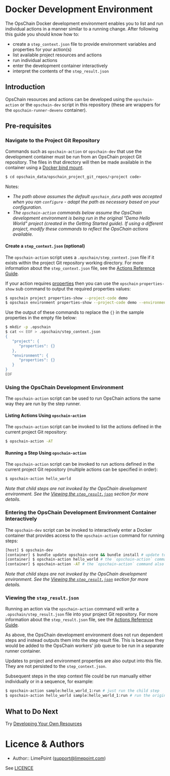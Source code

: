 # Docker Development Environment

The OpsChain Docker development environment enables you to list and run individual actions in a manner similar to a running change. After following this guide you should know how to:
- create a `step_context.json` file to provide environment variables and properties for your action(s)
- list available project resources and actions
- run individual actions
- enter the development container interactively
- interpret the contents of the `step_result.json`

## Introduction

OpsChain resources and actions can be developed using the `opschain-action` or the `opschain-dev` script in this repository (these are wrappers for the `opschain-runner-devenv` container).

## Pre-requisites

### Navigate to the Project Git Repository

Commands such as `opschain-action` or `opschain-dev` that use the development container must be run from an OpsChain project Git repository. The files in that directory will then be made available in the container using a [Docker bind mount](https://docs.docker.com/storage/bind-mounts/).

```bash
$ cd opschain_data/opschain_project_git_repos/<project code>
```

Notes:
- _The path above assumes the default `opschain_data` path was accepted when you ran `configure` - adapt the path as necessary based on your configuration._
- _The `opschain-action` commands below assume the OpsChain development environment is being run in the original "Demo Hello World" project (created in the Getting Started guide). If using a different project, modify these commands to reflect the OpsChain actions available._


#### Create a `step_context.json` (optional)

The `opschain-action` script uses a `.opschain/step_context.json` file if it exists within the project Git repository working directory. For more information about the `step_context.json` file, see the [Actions Reference Guide](reference/actions.md#step-context-json).

If your action requires [properties](reference/properties.md) then you can use the `opschain` `properties-show` sub command to output the required properties values:

```bash
$ opschain project properties-show --project-code demo
$ opschain environment properties-show --project-code demo --environment-code dev
```

Use the output of these commands to replace the `{}` in the sample properties in the empty file below:

```bash
$ mkdir -p .opschain
$ cat << EOF > .opschain/step_context.json
{
   "project": {
      "properties": {}
   },
   "environment": {
      "properties": {}
   }
}
EOF
```
### Using the OpsChain Development Environment

The `opschain-action` script can be used to run OpsChain actions the same way they are run by the step runner.

#### Listing Actions Using `opschain-action`

The `opschain-action` script can be invoked to list the actions defined in the current project Git repository:

```bash
$ opschain-action -AT
```

#### Running a Step Using `opschain-action`

The `opschain-action` script can be invoked to run actions defined in the current project Git repository (multiple actions can be specified in order):

```bash
$ opschain-action hello_world
```

_Note that child steps are not invoked by the OpsChain development environment. See the [Viewing the `step_result.json`](#viewing-the-step_resultjson) section for more details._

### Entering the OpsChain Development Environment Container Interactively

The `opschain-dev` script can be invoked to interactively enter a Docker container that provides access to the `opschain-action` command for running steps:

```bash
[host] $ opschain-dev
[container] $ bundle update opschain-core && bundle install # update to the latest version of opschain-core and install any extra dependencies if needed
[container] $ opschain-action hello_world # the `opschain-action` command is now available to run steps directly
[container] $ opschain-action -AT # the `opschain-action` command also supports listing actions
```

_Note that child steps are not invoked by the OpsChain development environment. See the [Viewing the `step_result.json`](#viewing-the-step_resultjson) section for more details._

### Viewing the `step_result.json`

Running an action via the `opschain-action` command will write a `.opschain/step_result.json` file into your project Git repository. For more information about the `step_result.json` file, see the [Actions Reference Guide](reference/actions.md#step-result-json).

As above, the OpsChain development environment does not run dependent steps and instead outputs them into the step result file. This is because they would be added to the OpsChain workers' job queue to be run in a separate runner container.

Updates to project and environment properties are also output into this file. They are not persisted to the `step_context.json`.

Subsequent steps in the step context file could be run manually either individually or in a sequence, for example:

```bash
$ opschain-action sample:hello_world_1:run # just run the child step
$ opschain-action hello_world sample:hello_world_1:run # run the original step and the child step in sequence
```

## What to Do Next

Try [Developing Your Own Resources](developing_resources.md)

# Licence & Authors
- Author:: LimePoint (support@limepoint.com)

See [LICENCE](../LICENCE)
